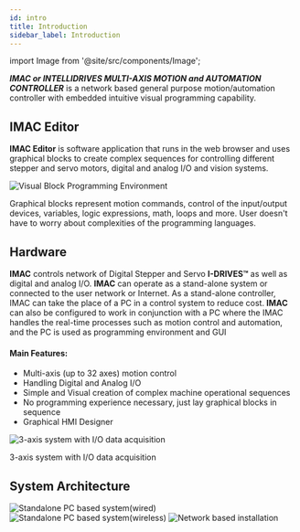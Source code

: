 ```yaml
---
id: intro
title: Introduction
sidebar_label: Introduction
---
```


import Image from '@site/src/components/Image';

***IMAC or INTELLIDRIVES MULTI-AXIS MOTION and AUTOMATION CONTROLLER*** is a network based general purpose motion/automation controller with embedded intuitive visual programming capability.

## IMAC Editor

**IMAC Editor** is software application that runs in the web browser and uses graphical blocks to create complex sequences for controlling different stepper and servo motors, digital and analog I/O and vision systems.

<Image src="../assets/editor_1.png" alt="Visual Block Programming Environment"/>

Graphical blocks represent motion commands, control of the input/output devices, variables, logic expressions, math, loops and more. User doesn't have to worry about complexities of the programming languages.

## Hardware

**IMAC** controls network of Digital Stepper and Servo **I-DRIVES™** as well as digital and analog I/O.
**IMAC** can operate as a stand-alone system or connected to the user network or Internet.
As a stand-alone controller, IMAC can take the place of a PC in a control system to reduce cost. 
**IMAC** can also be configured to work in conjunction with a PC where the IMAC handles the real-time processes such as motion control and automation, and the PC is used as programming environment and GUI

#### Main Features:
-	Multi-axis (up to 32 axes) motion control
-	Handling Digital and Analog I/O
-	Simple and Visual creation of complex machine operational sequences
-	No programming experience necessary, just lay graphical blocks in sequence
-	Graphical HMI Designer


<Image src="../assets/assembly.jpg" alt="3-axis system with I/O data acquisition"/>

3-axis system with I/O data acquisition

## System Architecture


<Image src="../assets/arch_2.jpg" alt="Standalone PC based system(wired)"/>

<Image src="../assets/arch_3.jpg" alt="Standalone PC based system(wireless)"/>

<Image src="../assets/arch_4.jpg" alt="Network based installation"/>
